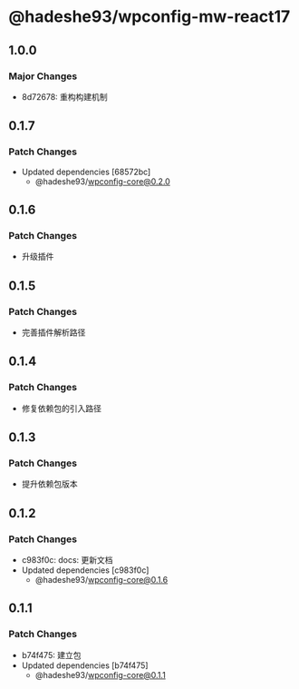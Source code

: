 # @hadeshe93/wpconfig-mw-react17

## 1.0.0

### Major Changes

- 8d72678: 重构构建机制

## 0.1.7

### Patch Changes

- Updated dependencies [68572bc]
  - @hadeshe93/wpconfig-core@0.2.0

## 0.1.6

### Patch Changes

- 升级插件

## 0.1.5

### Patch Changes

- 完善插件解析路径

## 0.1.4

### Patch Changes

- 修复依赖包的引入路径

## 0.1.3

### Patch Changes

- 提升依赖包版本

## 0.1.2

### Patch Changes

- c983f0c: docs: 更新文档
- Updated dependencies [c983f0c]
  - @hadeshe93/wpconfig-core@0.1.6

## 0.1.1

### Patch Changes

- b74f475: 建立包
- Updated dependencies [b74f475]
  - @hadeshe93/wpconfig-core@0.1.1
